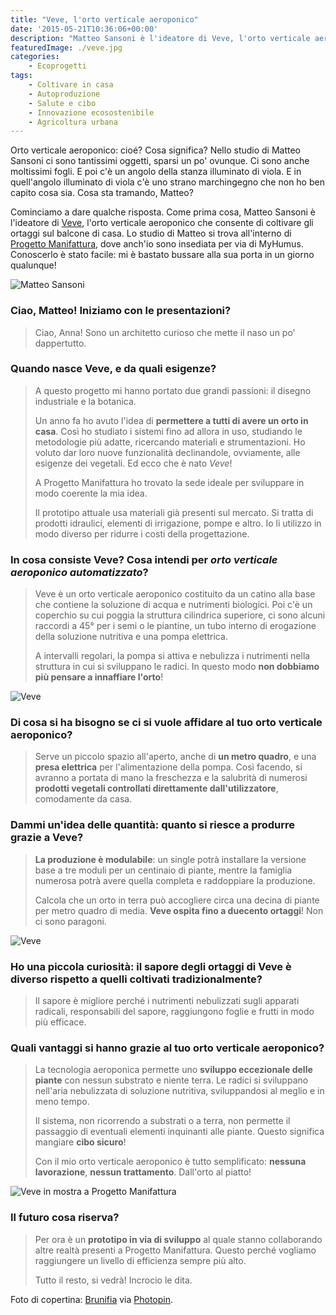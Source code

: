 ```yaml
---
title: "Veve, l'orto verticale aeroponico"
date: '2015-05-21T10:36:06+00:00'
description: "Matteo Sansoni è l'ideatore di Veve, l'orto verticale aeroponico che permette di coltivare un'infinità di ortaggi nello spazio di un metro."
featuredImage: ./veve.jpg
categories:
    - Ecoprogetti
tags:
    - Coltivare in casa
    - Autoproduzione
    - Salute e cibo
    - Innovazione ecosostenibile
    - Agricoltura urbana
---
```


Orto verticale aeroponico: cioé? Cosa significa?
Nello studio di Matteo Sansoni ci sono tantissimi oggetti, sparsi un po' ovunque. Ci sono anche moltissimi fogli. E poi c'è un angolo della stanza illuminato di viola. E in quell'angolo illuminato di viola c'è uno strano marchingegno che non ho ben capito cosa sia.
Cosa sta tramando, Matteo?

Cominciamo a dare qualche risposta. Come prima cosa, Matteo Sansoni è l'ideatore di [Veve](http://www.veve.bio), l'orto verticale aeroponico che consente di coltivare gli ortaggi sul balcone di casa.
Lo studio di Matteo si trova all'interno di [Progetto Manifattura](https://progettomanifattura.it), dove anch'io sono insediata per via di MyHumus. Conoscerlo è stato facile: mi è bastato bussare alla sua porta in un giorno qualunque!

![Matteo Sansoni](./matteo-sansoni.jpg)

### Ciao, Matteo! Iniziamo con le presentazioni?

> Ciao, Anna! Sono un architetto curioso che mette il naso un po' dappertutto.

### Quando nasce Veve, e da quali esigenze?

> A questo progetto mi hanno portato due grandi passioni: il disegno industriale e la botanica.
>
> Un anno fa ho avuto l'idea di **permettere a tutti di avere un orto in casa**. Così ho studiato i sistemi fino ad allora in uso, studiando le metodologie più adatte, ricercando materiali e strumentazioni. Ho voluto dar loro nuove funzionalità declinandole, ovviamente, alle esigenze dei vegetali. Ed ecco che è nato _Veve_!
>
> A Progetto Manifattura ho trovato la sede ideale per sviluppare in modo coerente la mia idea.
>
> Il prototipo attuale usa materiali già presenti sul mercato. Si tratta di prodotti idraulici, elementi di irrigazione, pompe e altro. Io li utilizzo in modo diverso per ridurre i costi della progettazione.

### In cosa consiste Veve? Cosa intendi per _orto verticale aeroponico automatizzato_?

> Veve è un orto verticale aeroponico costituito da un catino alla base che contiene la soluzione di acqua e nutrimenti biologici. Poi c'è un coperchio su cui poggia la struttura cilindrica superiore, ci sono alcuni raccordi a 45° per i semi o le piantine, un tubo interno di erogazione della soluzione nutritiva e una pompa elettrica.
>
> A intervalli regolari, la pompa si attiva e nebulizza i nutrimenti nella struttura in cui si sviluppano le radici. In questo modo **non dobbiamo più pensare a innaffiare l'orto**!

![Veve](./veve-2.jpg)

### Di cosa si ha bisogno se ci si vuole affidare al tuo orto verticale aeroponico?

> Serve un piccolo spazio all'aperto, anche di **un metro quadro**, e una **presa elettrica** per l'alimentazione della pompa. Così facendo, si avranno a portata di mano la freschezza e la salubrità di numerosi **prodotti vegetali controllati direttamente dall'utilizzatore**, comodamente da casa.

### Dammi un'idea delle quantità: quanto si riesce a produrre grazie a Veve?

> **La produzione è modulabile**: un single potrà installare la versione base a tre moduli per un centinaio di piante, mentre la famiglia numerosa potrà avere quella completa e raddoppiare la produzione.
>
> Calcola che un orto in terra può accogliere circa una decina di piante per metro quadro di media. **Veve ospita fino a duecento ortaggi**! Non ci sono paragoni.

![Veve](./veve-3.jpg)

### Ho una piccola curiosità: il sapore degli ortaggi di Veve è diverso rispetto a quelli coltivati tradizionalmente?

> Il sapore è migliore perché i nutrimenti nebulizzati sugli apparati radicali, responsabili del sapore, raggiungono foglie e frutti in modo più efficace.

### Quali vantaggi si hanno grazie al tuo orto verticale aeroponico?

> La tecnologia aeroponica permette uno **sviluppo eccezionale delle piante** con nessun substrato e niente terra. Le radici si sviluppano nell'aria nebulizzata di soluzione nutritiva, sviluppandosi al meglio e in meno tempo.
>
> Il sistema, non ricorrendo a substrati o a terra, non permette il passaggio di eventuali elementi inquinanti alle piante. Questo significa mangiare **cibo sicuro**!
>
> Con il mio orto verticale aeroponico è tutto semplificato: **nessuna lavorazione**, **nessun trattamento**. Dall'orto al piatto!

![Veve in mostra a Progetto Manifattura](./veve-4.jpg)

### Il futuro cosa riserva?

> Per ora è un **prototipo in via di sviluppo** al quale stanno collaborando altre realtà presenti a Progetto Manifattura. Questo perché vogliamo raggiungere un livello di efficienza sempre più alto.
>
> Tutto il resto, si vedrà! Incrocio le dita.

Foto di copertina: [Brunifia](http://www.flickr.com/photos/23769126@N07/5860052179) via [Photopin](http://photopin.com).

